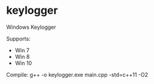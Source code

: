 # keylogger
Windows Keylogger

Supports:
  * Win 7
  * Win 8
  * Win 10
  
Compile: g++ -o keylogger.exe main.cpp -std=c++11 -O2
